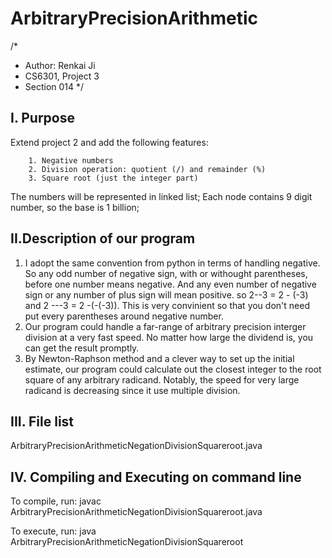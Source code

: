 ArbitraryPrecisionArithmetic
============================
/* 
* Author: Renkai Ji
* CS6301, Project 3
* Section 014
*/



I. Purpose
----------

 
 Extend project 2 and add the following features:

        1. Negative numbers
        2. Division operation: quotient (/) and remainder (%)
        3. Square root (just the integer part)

 The numbers will be represented in linked list;
 Each node contains 9 digit number, so the base is 1 billion;

II.Description of our program
-----------------------------
   1. I adopt the same convention from python in terms of handling negative. So any odd number of negative sign, with or withought parentheses, before one number means negative. And any even number of  negative sign or any number of plus sign will mean positive. so 2--3 = 2 - (-3) and 2 ---3 = 2 -(-(-3)). This is very convinient so that you don't need put every parentheses around negative number.
   2. Our program could handle a far-range of arbitrary precision interger division at a very fast speed. No matter how large the dividend is, you can get the result promptly.
   3. By Newton-Raphson method and a clever way to set up the initial estimate, our program could calculate out the closest integer to the root square of any arbitrary radicand. Notably, the speed for very large radicand is decreasing since it use multiple division.

III. File list
--------------
ArbitraryPrecisionArithmeticNegationDivisionSquareroot.java



IV. Compiling and Executing on command line
---------------------------------------------

To compile, run:
javac ArbitraryPrecisionArithmeticNegationDivisionSquareroot.java

To execute, run:
java ArbitraryPrecisionArithmeticNegationDivisionSquareroot
